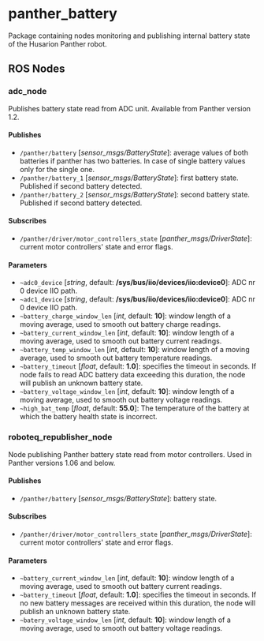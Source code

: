 # panther_battery

Package containing nodes monitoring and publishing internal battery state of the Husarion Panther robot.

## ROS Nodes

### adc_node

Publishes battery state read from ADC unit. Available from Panther version 1.2.

#### Publishes

- `/panther/battery` [*sensor_msgs/BatteryState*]: average values of both batteries if panther has two batteries. In case of single battery values only for the single one.
- `/panther/battery_1` [*sensor_msgs/BatteryState*]: first battery state. Published if second battery detected.
- `/panther/battery_2` [*sensor_msgs/BatteryState*]: second battery state. Published if second battery detected.

#### Subscribes

- `/panther/driver/motor_controllers_state` [*panther_msgs/DriverState*]: current motor controllers' state and error flags.

#### Parameters

- `~adc0_device` [*string*, default: **/sys/bus/iio/devices/iio:device0**]: ADC nr 0 device IIO path.
- `~adc1_device` [*string*, default: **/sys/bus/iio/devices/iio:device0**]: ADC nr 0 device IIO path.
- `~battery_charge_window_len` [*int*, default: **10**]: window length of a moving average, used to smooth out battery charge readings.
- `~battery_current_window_len` [*int*, default: **10**]: window length of a moving average, used to smooth out battery current readings.
- `~battery_temp_window_len` [*int*, default: **10**]: window length of a moving average, used to smooth out battery temperature readings.
- `~battery_timeout` [*float*, default: **1.0**]: specifies the timeout in seconds. If node fails to read ADC battery data exceeding this duration, the node will publish an unknown battery state.
- `~battery_voltage_window_len` [*int*, default: **10**]: window length of a moving average, used to smooth out battery voltage readings.
- `~high_bat_temp` [*float*, default: **55.0**]: The temperature of the battery at which the battery health state is incorrect.

### roboteq_republisher_node

Node publishing Panther battery state read from motor controllers. Used in Panther versions 1.06 and below.

#### Publishes

- `/panther/battery` [*sensor_msgs/BatteryState*]: battery state.

#### Subscribes

- `/panther/driver/motor_controllers_state` [*panther_msgs/DriverState*]: current motor controllers' state and error flags.

#### Parameters

- `~battery_current_window_len` [*int*, default: **10**]: window length of a moving average, used to smooth out battery current readings.
- `~battery_timeout` [*float*, default: **1.0**]: specifies the timeout in seconds. If no new battery messages are received within this duration, the node will publish an unknown battery state.
- `~batery_voltage_window_len` [*int*, default: **10**]: window length of a moving average, used to smooth out battery voltage readings.